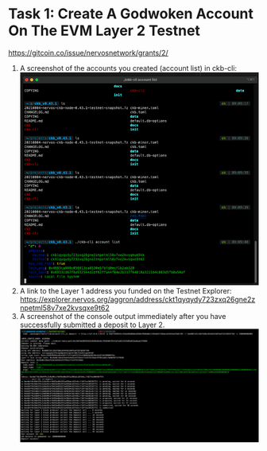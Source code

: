 # Task 1: Create A Godwoken Account On The EVM Layer 2 Testnet
https://gitcoin.co/issue/nervosnetwork/grants/2/

1) A screenshot of the accounts you created (account list) in ckb-cli:
![Image of Account list](./accounts-list-screenshot.png)
2) A link to the Layer 1 address you funded on the Testnet Explorer:
   https://explorer.nervos.org/aggron/address/ckt1qyqydy723zxq26gne2znpetml58v7xe2kvsqxe9t62
3) A screenshot of the console output immediately after you have successfully submitted a deposit to Layer 2.
![Image of Account list](./deposit-layer2-screenshot.png)

